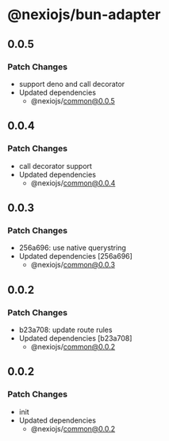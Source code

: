 # @nexiojs/bun-adapter

## 0.0.5

### Patch Changes

- support deno and call decorator
- Updated dependencies
  - @nexiojs/common@0.0.5

## 0.0.4

### Patch Changes

- call decorator support
- Updated dependencies
  - @nexiojs/common@0.0.4

## 0.0.3

### Patch Changes

- 256a696: use native querystring
- Updated dependencies [256a696]
  - @nexiojs/common@0.0.3

## 0.0.2

### Patch Changes

- b23a708: update route rules
- Updated dependencies [b23a708]
  - @nexiojs/common@0.0.2

## 0.0.2

### Patch Changes

- init
- Updated dependencies
  - @nexiojs/common@0.0.2
